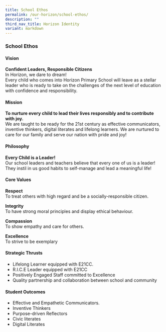 ```yaml
---
title: School Ethos
permalink: /our-horizon/school-ethos/
description: ""
third_nav_title: Horizon Identity
variant: markdown
---
```

### **School Ethos**
#### **Vision**
**Confident Leaders, Responsible Citizens**<br>
In Horizon, we dare to dream!&nbsp;<br>
Every child who comes into Horizon Primary School will leave as a stellar leader who is ready to take on the challenges of the next level of education with confidence and responsibility.

#### **Mission**
**To nurture every child to lead their lives responsibly and to contribute with joy.**<br>
We are taught to be ready for the 21st century as effective communicators, inventive thinkers, digital literates and lifelong learners. We are nurtured to care for our family and serve our nation with pride and joy!

#### **Philosophy**
**Every Child is a Leader!**<br>
Our school leaders and teachers believe that every one of us is a leader! They instil in us good habits to self-manage and lead a meaningful life!

#### **Core Values**
**Respect**<br>
To treat others with high regard and be a socially-responsible citizen. 

**Integrity**<br>
To have strong moral principles and display ethical behaviour. 

**Compassion**<br>
To show empathy and care for others. 

**Excellence**<br>
To strive to be exemplary

#### **Strategic Thrusts**
* Lifelong Learner equipped with E21CC.<br>
* R.I.C.E Leader equipped with E21CC<br>
* Positively Engaged Staff committed to Excellence 
* Quality partnership and collaboration between school and community

#### **Student Outcomes**
* Effective and Empathetic Communicators.<br>
* Inventive Thinkers<br>
* Purpose-driven Reflectors
* Civic literates
* Digital Literates